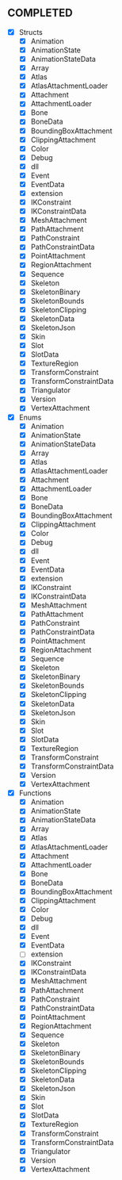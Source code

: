 ## COMPLETED

- [x] Structs
  - [x] Animation
  - [x] AnimationState
  - [x] AnimationStateData
  - [x] Array
  - [x] Atlas
  - [x] AtlasAttachmentLoader
  - [x] Attachment
  - [x] AttachmentLoader
  - [x] Bone
  - [x] BoneData
  - [x] BoundingBoxAttachment
  - [x] ClippingAttachment
  - [x] Color
  - [x] Debug
  - [x] dll
  - [x] Event
  - [x] EventData
  - [x] extension
  - [x] IKConstraint
  - [x] IKConstraintData
  - [x] MeshAttachment
  - [x] PathAttachment
  - [x] PathConstraint
  - [x] PathConstraintData
  - [x] PointAttachment
  - [x] RegionAttachment
  - [x] Sequence
  - [x] Skeleton
  - [x] SkeletonBinary
  - [x] SkeletonBounds
  - [x] SkeletonClipping
  - [x] SkeletonData
  - [x] SkeletonJson
  - [x] Skin
  - [x] Slot
  - [x] SlotData
  - [x] TextureRegion
  - [x] TransformConstraint
  - [x] TransformConstraintData
  - [x] Triangulator
  - [x] Version
  - [x] VertexAttachment
- [x] Enums
  - [x] Animation
  - [x] AnimationState
  - [x] AnimationStateData
  - [x] Array
  - [x] Atlas
  - [x] AtlasAttachmentLoader
  - [x] Attachment
  - [x] AttachmentLoader
  - [x] Bone
  - [x] BoneData
  - [x] BoundingBoxAttachment
  - [x] ClippingAttachment
  - [x] Color
  - [x] Debug
  - [x] dll
  - [x] Event
  - [x] EventData
  - [x] extension
  - [x] IKConstraint
  - [x] IKConstraintData
  - [x] MeshAttachment
  - [x] PathAttachment
  - [x] PathConstraint
  - [x] PathConstraintData
  - [x] PointAttachment
  - [x] RegionAttachment
  - [x] Sequence
  - [x] Skeleton
  - [x] SkeletonBinary
  - [x] SkeletonBounds
  - [x] SkeletonClipping
  - [x] SkeletonData
  - [x] SkeletonJson
  - [x] Skin
  - [x] Slot
  - [x] SlotData
  - [x] TextureRegion
  - [x] TransformConstraint
  - [x] TransformConstraintData
  - [x] Version
  - [x] VertexAttachment
- [x] Functions
  - [x] Animation
  - [x] AnimationState
  - [x] AnimationStateData
  - [x] Array
  - [x] Atlas
  - [x] AtlasAttachmentLoader
  - [x] Attachment
  - [x] AttachmentLoader
  - [x] Bone
  - [x] BoneData
  - [x] BoundingBoxAttachment
  - [x] ClippingAttachment
  - [x] Color
  - [x] Debug
  - [x] dll
  - [x] Event
  - [x] EventData
  - [ ] extension
  - [x] IKConstraint
  - [x] IKConstraintData
  - [x] MeshAttachment
  - [x] PathAttachment
  - [x] PathConstraint
  - [x] PathConstraintData
  - [x] PointAttachment
  - [x] RegionAttachment
  - [x] Sequence
  - [x] Skeleton
  - [x] SkeletonBinary
  - [x] SkeletonBounds
  - [x] SkeletonClipping
  - [x] SkeletonData
  - [x] SkeletonJson
  - [x] Skin
  - [x] Slot
  - [x] SlotData
  - [x] TextureRegion
  - [x] TransformConstraint
  - [x] TransformConstraintData
  - [x] Triangulator
  - [x] Version
  - [x] VertexAttachment
